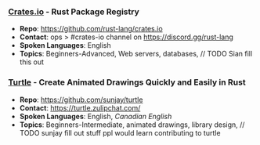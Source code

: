 ### [Crates.io](https://crates.io/) - Rust Package Registry
* **Repo**: https://github.com/rust-lang/crates.io
* **Contact**: ops > #crates-io channel on https://discord.gg/rust-lang
* **Spoken Languages**: English
* **Topics**: Beginners-Advanced, Web servers, databases, // TODO Sian fill this out

### [Turtle](https://turtle.rs/) - Create Animated Drawings Quickly and Easily in Rust
* **Repo**: https://github.com/sunjay/turtle
* **Contact**: https://turtle.zulipchat.com/
* **Spoken Languages**: English, _Canadian English_
* **Topics**: Beginners-Intermediate, animated drawings, library design, // TODO sunjay fill out stuff ppl would learn contributing to turtle
